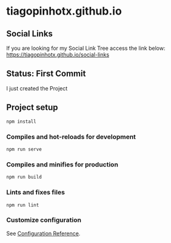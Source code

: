 # tiagopinhotx.github.io

## Social Links
If you are looking for my Social Link Tree access the link below:
<https://tiagopinhotx.github.io/social-links>

## Status: First Commit

I just created the Project

## Project setup
```
npm install
```

### Compiles and hot-reloads for development
```
npm run serve
```

### Compiles and minifies for production
```
npm run build
```

### Lints and fixes files
```
npm run lint
```

### Customize configuration
See [Configuration Reference](https://cli.vuejs.org/config/).
